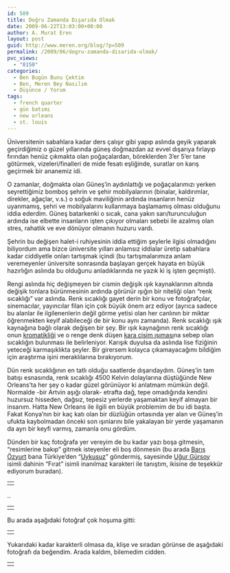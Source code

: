 ```yaml
---
id: 509
title: Doğru Zamanda Dışarıda Olmak
date: 2009-06-22T13:03:00+00:00
author: A. Murat Eren
layout: post
guid: http://www.meren.org/blog/?p=509
permalink: /2009/06/dogru-zamanda-disarida-olmak/
pvc_views:
  - "8150"
categories:
  - Ben Bugün Bunu Çektim
  - Ben, Meren Bey Nasılım
  - Düşünce / Yorum
tags:
  - french quarter
  - gün batımı
  - new orleans
  - st. louis
---
```

Üniversitenin sabahlara kadar ders çalışır gibi yapıp aslında geyik yaparak geçirdiğimiz o güzel yıllarında güneş doğmazdan az evvel dışarıya fırlayıp fırından henüz çıkmakta olan poğaçalardan, böreklerden 3&#8217;er 5&#8217;er tane götürmek, vizeleri/finalleri de mide fesatı eşliğinde, suratlar on karış geçirmek bir ananemiz idi.

O zamanlar, doğmakta olan Güneş&#8217;in aydınlattığı ve poğaçalarımızı yerken seyrettiğimiz bomboş şehrin ve şehir mobilyalarının (binalar, kaldırımlar, direkler, ağaçlar, v.s.) o soğuk maviliğinin ardında insanların henüz uyanmamış, şehri ve mobilyalarını kullanmaya başlamamış olması olduğunu iddia ederdim. Güneş batarkenki o sıcak, cana yakın sarı/turunculuğun ardında ise elbette insanların işten çıkıyor olmaları sebebi ile azalmış olan stres, rahatlık ve eve dönüyor olmanın huzuru vardı.

Şehrin bu değişen halet-i ruhiyesinin iddia ettiğim şeylerle ilgisi olmadığını biliyordum ama bizce üniversite yılları anlamsız iddialar üretip sabahlara kadar ciddiyetle onları tartışmak içindi (bu tartışmalarımıza anlam veremeyenler üniversite sonrasında başlayan gerçek hayata en büyük hazırlığın aslında bu olduğunu anladıklarında ne yazık ki iş işten geçmişti).

Rengi aslında hiç değişmeyen bir cismin değişik ışık kaynaklarının altında değişik tonlara bürünmesinin ardında görünür ışığın bir niteliği olan &#8220;renk sıcaklığı&#8221; var aslında. Renk sıcaklığı gayet derin bir konu ve fotoğrafçılar, sinemacılar, yayıncılar filan için çok büyük önem arz ediyor (ayrıca sadece bu alanlar ile ilgilenenlerin değil görme yetisi olan her canlının bir miktar öğrenmekten keyif alabileceği de bir konu aynı zamanda). Renk sıcaklığı ışık kaynağına bağlı olarak değişen bir şey. Bir ışık kaynağının renk sıcaklığı onun [kromatikliği](http://en.wikipedia.org/wiki/Chromaticity "ne yazık ki İngilizce") ve o renge denk düşen [kara cisim ışıması](http://en.wikipedia.org/wiki/Black_body "ne yazık ki bu da İngilizce")na sebep olan sıcaklığın bulunması ile belirleniyor. Karışık duyulsa da aslında lise fiziğinin yeteceği karmaşıklıkta şeyler. Bir girersem kolayca çıkamayacağımı bildiğim için araştırma işini meraklılarına bırakıyorum.

Dün renk sıcaklığının en tatlı olduğu saatlerde dışarıdaydım. Güneş&#8217;in tam batışı esnasında, renk sıcaklığı 4500 Kelvin dolaylarına düştüğünde New Orleans&#8217;ta her şey o kadar güzel görünüyor ki anlatmam mümkün değil. Normalde -bir Artvin aşığı olarak- etrafta dağ, tepe omadığında kendini huzursuz hisseden, dağsız, tepesiz yerlerde yaşamaktan keyif almayan bir insanım. Hatta New Orleans ile ilgili en büyük problemim de bu idi başta. Fakat Konya&#8217;nın bir kaç katı olan bir düzlüğün ortasında yer alan ve Güneş&#8217;in ufukta kaybolmadan önceki son ışınlarını bile yakalayan bir yerde yaşamanın da ayrı bir keyfi varmış, zamanla onu gördüm.

Dünden bir kaç fotoğrafa yer vereyim de bu kadar yazı boşa gitmesin, &#8220;resimlerine bakıp&#8221; gitmek isteyenler eli boş dönmesin (bu arada [Barış Özyurt](http://www.tuxworkshop.com/blog/) bana Türkiye&#8217;den &#8220;[Uykusuz](http://www.uykusuzdergi.com/)&#8221; göndermiş, sayesinde [Uğur Gürsoy](http://www.uykusuzdergi.com/blog/ugur-gursoy) isimli dahinin &#8220;Fırat&#8221; isimli inanılmaz karakteri ile tanıştım, ikisine de teşekkür ediyorum buradan).

<table border="0" width="100%">
  <tr>
    <td align="center">
      <img src="http://lh5.ggpht.com/_x7Afx6WcB1c/Sj-dvyIK8HI/AAAAAAAAFZo/CtB7SZpC9aY/s800/araba-mini.jpg" alt="" />
    </td>
  </tr>
</table>

..

<table border="0" width="100%">
  <tr>
    <td align="center">
      <img src="http://lh3.ggpht.com/_x7Afx6WcB1c/Sj-dwMoHyrI/AAAAAAAAFZs/OBjADANvNPI/s800/bina-mini.jpg" alt="" />
    </td>
  </tr>
</table>

Bu arada aşağıdaki fotoğraf çok hoşuma gitti:

<table border="0" width="100%">
  <tr>
    <td align="center">
      <img src="http://lh3.ggpht.com/_x7Afx6WcB1c/Sj-dwU9qwAI/AAAAAAAAFZ0/G9TGxQveUAg/s800/teller-mini.jpg" alt="" />
    </td>
  </tr>
</table>

Yukarıdaki kadar karakterli olmasa da, klişe ve sıradan görünse de aşağıdaki fotoğrafı da beğendim. Arada kaldım, bilemedim cidden.

<table border="0" width="100%">
  <tr>
    <td align="center">
      <img src="http://lh4.ggpht.com/_x7Afx6WcB1c/Sj-dwLIknEI/AAAAAAAAFZw/TUVp-Phkv_U/s800/stlouis-mini.jpg" alt="" />
    </td>
  </tr>
</table>